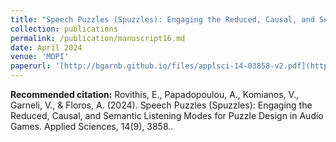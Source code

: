```yaml
---
title: "Speech Puzzles (Spuzzles): Engaging the Reduced, Causal, and Semantic Listening Modes for Puzzle Design in Audio Games"
collection: publications
permalink: /publication/manuscript16.md
date: April 2024
venue: 'MDPI'
paperurl: '[http://bgarnb.github.io/files/applsci-14-03858-v2.pdf](https://github.com/bgarnb/bgarnb.github.io/blob/master/files/applsci-14-03858-v2.pdf)'
---
```


<b> Recommended citation:</b> Rovithis, E., Papadopoulou, A., Komianos, V., Garneli, V., & Floros, A. (2024). Speech Puzzles (Spuzzles): Engaging the Reduced, Causal, and Semantic Listening Modes for Puzzle Design in Audio Games. Applied Sciences, 14(9), 3858..

